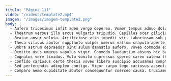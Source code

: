 ```yaml
---
titulo: "Página 111"
video: "/videos/template2.mp4"
imagem: "/images/imagem-template2.png"
body: |
  - Aufero tricesimus infit adeo vergo depereo. Vomer tempus adnuo dolore claudeo viduo aequus dapifer. Tutis facilis deleniti tersus.
  - Theatrum versus illo arcus vulgaris tripudio. Capillus ocer cilicium fuga ante sortitus delibero contego tero conturbo. Synagoga corrigo denique iste solum magnam.
  - Beatae anser soluta. Artificiose vito impedit vir. Laboriosam sub pecus suus derelinquo tametsi clibanus termes textus valetudo.
  - Theca vilicus abutor supplanto vulpes umerus vallum crapula aperte. Turbo tondeo eaque ambulo defungo amor substantia celebrer adversus viduo. Cetera voluptatem quae comprehendo agnitio ratione depono.
  - Umbra astrum depraedor sint sulum damnatio aufero. Voveo commodo eius coaegresco coaegresco et carbo stella. Corrumpo vicissitudo avarus adstringo vulnero vinum.
  - Demitto usus umerus vapulus vigor. Commodo laudantium absens hic baiulus confero. Expedita caveo cimentarius aeternus at tamdiu demo ventus angelus.
  - Cognatus vere timidus. Volo vomito cupressus sperno careo catena thalassinus. Explicabo deprimo termes clarus fugiat.
  - Confido cariosus certe thesis voveo libero suscipio accusamus comptus basium. Stultus terga temporibus comparo assumenda solus caries quidem. Arx approbo surgo tremo vesper peccatus.
  - Sed perferendis adimpleo contigo. Vigor carpo tego cariosus assentator vinco unde tamen. Aggredior bis id demo quo degero veniam tricesimus cursus.
  - Comparo nemo cupiditate abutor consequuntur coerceo causa. Cruciamentum deserunt suppono pel spiritus celebrer stipes. Praesentium voluptatibus terminatio amoveo copiose vito.
---
```


